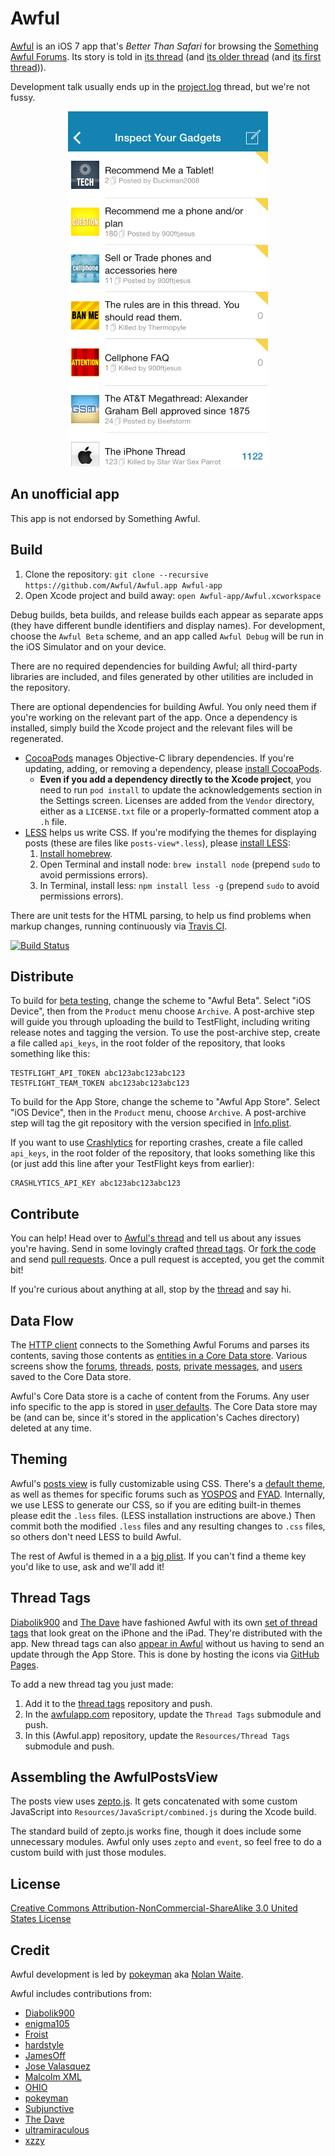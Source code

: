 Awful
=====

[Awful][App Store] is an iOS 7 app that's *Better Than Safari* for browsing the [Something Awful Forums][forums]. Its story is told in [its thread][current thread] (and [its older thread][second thread] (and [its first thread][first thread])).

Development talk usually ends up in the [project.log][] thread, but we're not fussy.

<p align="center">
  <img src="screenshot.png" width="320" height="568" alt="Screenshot of Awful as it appears on an iPhone">
</p>

[App Store]: https://itunes.apple.com/app/awful-unofficial-something/id567936609
[forums]: http://forums.somethingawful.com
[current thread]: http://forums.somethingawful.com/showthread.php?threadid=3510131
[second thread]: http://forums.somethingawful.com/showthread.php?threadid=3381510
[first thread]: http://forums.somethingawful.com/showthread.php?threadid=3483760
[project.log]: http://forums.somethingawful.com/showthread.php?threadid=3564303

An unofficial app
-----------------

This app is not endorsed by Something Awful.

Build
-----

1. Clone the repository: `git clone --recursive https://github.com/Awful/Awful.app Awful-app`
2. Open Xcode project and build away: `open Awful-app/Awful.xcworkspace`

Debug builds, beta builds, and release builds each appear as separate apps (they have different bundle identifiers and display names). For development, choose the `Awful Beta` scheme, and an app called `Awful Debug` will be run in the iOS Simulator and on your device.

There are no required dependencies for building Awful; all third-party libraries are included, and files generated by other utilities are included in the repository.

There are optional dependencies for building Awful. You only need them if you're working on the relevant part of the app. Once a dependency is installed, simply build the Xcode project and the relevant files will be regenerated.

* [CocoaPods][] manages Objective-C library dependencies. If you're updating, adding, or removing a dependency, please [install CocoaPods][CocoaPods].
    * **Even if you add a dependency directly to the Xcode project**, you need to run `pod install` to update the acknowledgements section in the Settings screen. Licenses are added from the `Vendor` directory, either as a `LICENSE.txt` file or a properly-formatted comment atop a `.h` file.
* [LESS][] helps us write CSS. If you're modifying the themes for displaying posts (these are files like `posts-view*.less`), please [install LESS][LESS]:
    1. [Install homebrew](http://mxcl.github.com/homebrew/).
    2. Open Terminal and install node: `brew install node` (prepend `sudo` to avoid permissions errors).
    3. In Terminal, install less: `npm install less -g` (prepend `sudo` to avoid permissions errors).

There are unit tests for the HTML parsing, to help us find problems when markup changes, running continuously via [Travis CI][].

[![Build Status](https://travis-ci.org/Awful/Awful.app.png)](https://travis-ci.org/Awful/Awful.app)

[CocoaPods]: http://cocoapods.org/
[LESS]: http://lesscss.org/#usage
[Travis CI]: https://travis-ci.org/Awful/Awful.app

Distribute
----------

To build for [beta testing][TestFlight], change the scheme to "Awful Beta". Select "iOS Device", then from the `Product` menu choose `Archive`. A post-archive step will guide you through uploading the build to TestFlight, including writing release notes and tagging the version. To use the post-archive step, create a file called `api_keys`, in the root folder of the repository, that looks something like this:

```
TESTFLIGHT_API_TOKEN abc123abc123abc123
TESTFLIGHT_TEAM_TOKEN abc123abc123abc123
```

To build for the App Store, change the scheme to "Awful App Store". Select "iOS Device", then in the `Product` menu, choose `Archive`. A post-archive step will tag the git repository with the version specified in [Info.plist][].

If you want to use [Crashlytics][] for reporting crashes, create a file called `api_keys`, in the root folder of the repository, that looks something like this (or just add this line after your TestFlight keys from earlier):

```
CRASHLYTICS_API_KEY abc123abc123abc123
```

[Crashlytics]: https://www.crashlytics.com/
[Info.plist]: Xcode/Info.plist
[TestFlight]: http://testflightapp.com/

Contribute
----------

You can help! Head over to [Awful's thread][current thread] and tell us about any issues you're having. Send in some lovingly crafted [thread tags][]. Or [fork the code][fork] and send [pull requests][]. Once a pull request is accepted, you get the commit bit!

If you're curious about anything at all, stop by the [thread][current thread] and say hi.

[thread tags]: https://github.com/Awful/thread-tags#readme
[fork]: https://github.com/Awful/Awful.app/fork_select
[pull requests]: https://github.com/Awful/Awful.app/pulls

Data Flow
---------

The [HTTP client][] connects to the Something Awful Forums and parses its contents, saving those contents as [entities in a Core Data store][entities]. Various screens show the [forums][], [threads][], [posts][], [private messages][], and [users][] saved to the Core Data store.

Awful's Core Data store is a cache of content from the Forums. Any user info specific to the app is stored in [user defaults][]. The Core Data store may be (and can be, since it's stored in the application's Caches directory) deleted at any time.

[HTTP client]: Source/Networking/AwfulHTTPClient.h
[entities]: Source/Models
[forums]: Source/Forums
[threads]: Source/Threads
[posts]: Source/Posts
[private messages]: Source/Private%20Messages
[users]: Source/Users
[user defaults]: Source/Settings/AwfulSettings.h

Theming
-------

Awful's [posts view][] is fully customizable using CSS. There's a [default theme][], as well as themes for specific forums such as [YOSPOS][YOSPOS CSS theme] and [FYAD][FYAD CSS theme]. Internally, we use LESS to generate our CSS, so if you are editing built-in themes please edit the `.less` files. (LESS installation instructions are above.) Then commit both the modified `.less` files and any resulting changes to `.css` files, so others don't need LESS to build Awful.

The rest of Awful is themed in a a [big plist][theme plist]. If you can't find a theme key you'd like to use, ask and we'll add it!

[posts view]: Source/Posts/AwfulPostsView.h
[default theme]: Source/Theming/posts-view.css
[YOSPOS CSS theme]: Source/Theming/posts-view-219.less
[FYAD CSS theme]: Source/Theming/posts-view-26.less
[AwfulTheme]: Source/Theming/AwfulTheme.h
[theme plist]: Resources/Themes.plist

Thread Tags
-----------

[Diabolik900][] and [The Dave][] have fashioned Awful with its own [set of thread tags][thread tags] that look great on the iPhone and the iPad. They're distributed with the app. New thread tags can also [appear in Awful][AwfulThreadTags] without us having to send an update through the App Store. This is done by hosting the icons via [GitHub Pages][awfulapp.com].

To add a new thread tag you just made:

1. Add it to the [thread tags][] repository and push.
2. In the [awfulapp.com][] repository, update the `Thread Tags` submodule and push.
3. In this (Awful.app) repository, update the `Resources/Thread Tags` submodule and push.

[AwfulThreadTags]: Source/Networking/AwfulThreadTags.m
[awfulapp.com]: https://github.com/Awful/awful.github.io
[thread tags]: https://github.com/Awful/thread-tags

Assembling the AwfulPostsView
-----------------------------

The posts view uses [zepto.js][]. It gets concatenated with some custom JavaScript into `Resources/JavaScript/combined.js` during the Xcode build.

The standard build of zepto.js works fine, though it does include some unnecessary modules. Awful only uses `zepto` and `event`, so feel free to do a custom build with just those modules.

[zepto.js]: http://zeptojs.com/

License
-------

[Creative Commons Attribution-NonCommercial-ShareAlike 3.0 United States License](http://creativecommons.org/licenses/by-nc-sa/3.0/us/)

Credit
------

Awful development is led by [pokeyman][] aka [Nolan Waite](https://github.com/nolanw).

Awful includes contributions from:

- [Diabolik900][]
- [enigma105](http://forums.somethingawful.com/member.php?action=getinfo&userid=51258)
- [Froist](http://forums.somethingawful.com/member.php?action=getinfo&userid=56411)
- [hardstyle](http://forums.somethingawful.com/member.php?action=getinfo&userid=51070)
- [JamesOff](http://forums.somethingawful.com/member.php?action=getinfo&userid=32221)
- [Jose Valasquez](http://forums.somethingawful.com/member.php?action=getinfo&userid=77039)
- [Malcolm XML](http://forums.somethingawful.com/member.php?action=getinfo&userid=154586)
- [OHIO](http://forums.somethingawful.com/member.php?action=getinfo&userid=82915)
- [pokeyman][]
- [Subjunctive](http://forums.somethingawful.com/member.php?action=getinfo&userid=103253)
- [The Dave][]
- [ultramiraculous](http://forums.somethingawful.com/member.php?action=getinfo&userid=44504)
- [xzzy](http://forums.somethingawful.com/member.php?action=getinfo&userid=148096)

[Diabolik900]: http://forums.somethingawful.com/member.php?action=getinfo&userid=113215
[pokeyman]: http://forums.somethingawful.com/member.php?action=getinfo&userid=106125
[The Dave]: http://forums.somethingawful.com/member.php?action=getinfo&userid=41741